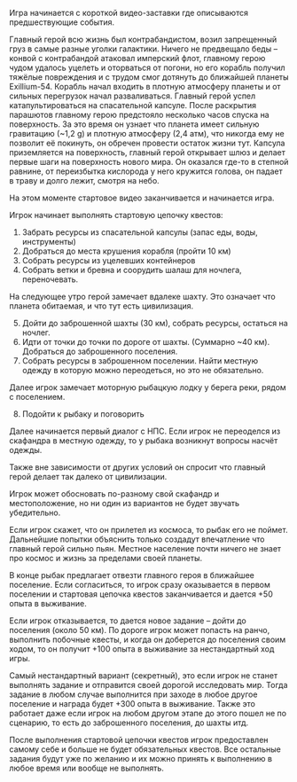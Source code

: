 Игра начинается с короткой видео-заставки где описываются предшествующие события.

Главный герой всю жизнь был контрабандистом, возил запрещенный груз в самые разные уголки галактики. Ничего не предвещало беды – конвой с контрабандой атаковал имперский флот, главному герою чудом удалось уцелеть и оторваться от погони, но его корабль получил тяжёлые повреждения и с трудом смог дотянуть до ближайшей планеты Exillium-54. Корабль начал входить в плотную атмосферу планеты и от сильных перегрузок начал разваливаться. Главный герой успел катапультироваться на спасательной капсуле. После раскрытия парашютов главному герою предстояло несколько часов спуска на поверхность. За это время он узнает что планета имеет сильную гравитацию (~1,2 g) и плотную атмосферу (2,4 атм), что никогда ему не позволит её покинуть, он обречен провести остаток жизни тут. Капсула приземляется на поверхность, главный герой открывает шлюз и делает первые шаги на поверхность нового мира. Он оказался где-то в степной равнине, от переизбытка кислорода у него кружится голова, он падает в траву и долго лежит, смотря на небо. 

На этом моменте стартовое видео заканчивается и начинается игра. 

Игрок начинает выполнять стартовую цепочку квестов:

1. Забрать ресурсы из спасательной капсулы (запас еды, воды, инструменты)
2. Добраться до места крушения корабля (пройти 10 км)
3. Собрать ресурсы из уцелевших контейнеров 
4. Собрать ветки и бревна и соорудить шалаш для ночлега, переночевать.

На следующее утро герой замечает вдалеке шахту. Это означает что планета обитаемая, и что тут есть цивилизация.

5. Дойти до заброшенной шахты (30 км), собрать ресурсы, остаться на ночлег.
6. Идти от точки до точки по дороге от шахты. (Суммарно ~40 км). Добраться до заброшенного поселения.
7. Собрать ресурсы в заброшенном поселении. Найти местную одежду в которую можно переодеться, но это не обязательно.

Далее игрок замечает моторную рыбацкую лодку у берега реки, рядом с поселением.

8. Подойти к рыбаку и поговорить 

Далее начинается первый диалог с НПС. Если игрок не переоделся из скафандра в местную одежду, то у рыбака возникнут вопросы насчёт одежды.

Также вне зависимости от других условий он спросит что главный герой делает так далеко от цивилизации.

Игрок может обосновать по-разному свой скафандр и местоположение, но ни один из вариантов не будет звучать убедительно.

Если игрок скажет, что он прилетел из космоса, то рыбак его не поймет. Дальнейшие попытки объяснить только создадут впечатление что главный герой сильно пьян. Местное население почти ничего не знает про космос и жизнь за пределами своей планеты. 

В конце рыбак предлагает отвезти главного героя в ближайшее поселение. Если согласиться, то игрок сразу оказывается в первом поселении и стартовая цепочка квестов заканчивается и дается +50 опыта в выживание. 

Если игрок отказывается, то дается новое задание – дойти до поселения (около 50 км). По дороге игрок может попасть на ранчо, выполнить побочные квесты, и когда он доберется до поселения своим ходом, то он получит +100 опыта в выживание за нестандартный ход игры. 

Самый нестандартный вариант (секретный), это если игрок не станет выполнять задание и отправится своей дорогой исследовать мир. Тогда задание в любом случае выполнится при заходе в любое другое поселение и награда будет +300 опыта в выживание. Также это работает даже если игрок на любом другом этапе до этого пошел не по сценарию, то есть до заброшенного поселения, до шахты итд.

После выполнения стартовой цепочки квестов игрок предоставлен самому себе и больше не будет обязательных квестов. Все остальные задания будут уже по желанию и их можно принять к выполнению в любое время или вообще не выполнять. 
